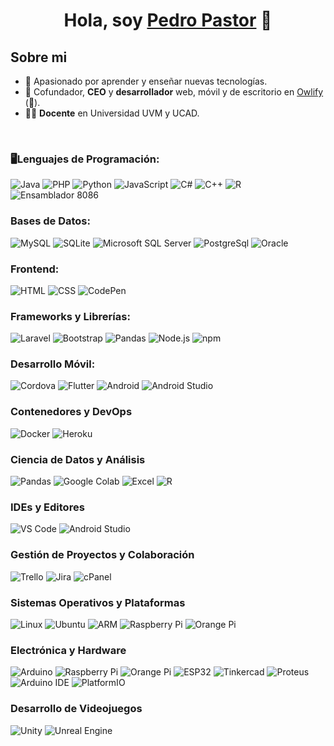 <div align="center">
<h1 align="center">Hola, soy <a href="#s">Pedro Pastor</a> 👋</h1>
</div>

## Sobre mi
- 🚀 Apasionado por aprender y enseñar nuevas tecnologías.
- 👔 Cofundador, <b>CEO</b> y <b>desarrollador</b> web, móvil y de escritorio en [Owlify](https://owlify.com.mx) (🦉).
- 👨‍🏫 <b>Docente</b> en Universidad UVM y UCAD.
<br>

### 🖥Lenguajes de Programación:
![Java](https://img.shields.io/badge/-Java-E34F26?style=flat&logo=java&logoColor=white)
![PHP](https://img.shields.io/badge/-PHP-8892BF?style=flat&logo=php&logoColor=white)
![Python](https://img.shields.io/badge/-Python-306998?style=flat&logo=python&logoColor=white)
![JavaScript](https://img.shields.io/badge/-JavaScript-F7DF1E?style=flat&logo=javascript&logoColor=white)
![C#](https://img.shields.io/badge/-C%23-68217A?style=flat&logo=csharp&logoColor=white)
![C++](https://img.shields.io/badge/-C%2B%2B-00599C?style=flat&logo=c%2B%2B&logoColor=white)
![R](https://img.shields.io/badge/-R-276DC3?style=flat&logo=r&logoColor=white)
![Ensamblador 8086](https://img.shields.io/badge/-Ensamblador%208086-0F71A6?style=flat&logo=assembly&logoColor=white)

### Bases de Datos:
![MySQL](https://img.shields.io/badge/-MySQL-4479A1?style=flat&logo=mysql&logoColor=white)
![SQLite](https://img.shields.io/badge/-SQLite-003B57?style=flat&logo=sqlite&logoColor=white)
![Microsoft SQL Server](https://img.shields.io/badge/-Microsoft%20SQL%20Server-CC2927?style=flat&logo=microsoftsqlserver&logoColor=white)
![PostgreSql](https://img.shields.io/badge/-PosgreSQL-4169E1?style=flat&logo=postgresql&logoColor=white)
![Oracle](https://img.shields.io/badge/-Oracle-e70004?style=flat)

### Frontend:
![HTML](https://img.shields.io/badge/-HTML-E34F26?style=flat&logo=html5&logoColor=white)
![CSS](https://img.shields.io/badge/-CSS-1572B6?style=flat&logo=css3&logoColor=white)
![CodePen](https://img.shields.io/badge/-CodePen-000000?style=flat&logo=codepen&logoColor=white)

### Frameworks y Librerías:
![Laravel](https://img.shields.io/badge/-Laravel-FF2D20?style=flat&logo=laravel&logoColor=white)
![Bootstrap](https://img.shields.io/badge/-Bootstrap-7952B3?style=flat&logo=bootstrap&logoColor=white)
![Pandas](https://img.shields.io/badge/-Pandas-150458?style=flat&logo=pandas&logoColor=white)
![Node.js](https://img.shields.io/badge/-Node.js-339933?style=flat&logo=nodedotjs&logoColor=white)
![npm](https://img.shields.io/badge/-npm-CB3837?style=flat&logo=npm&logoColor=white)

### Desarrollo Móvil:
![Cordova](https://img.shields.io/badge/Cordova-35434F?style=flat&logo=apachecordova&logoColor=white)
![Flutter](https://img.shields.io/badge/Flutter-02569B?style=flat&logo=flutter&logoColor=white)
![Android](https://img.shields.io/badge/Android-3DDC84?style=flat&logo=android&logoColor=white)
![Android Studio](https://img.shields.io/badge/Android%20Studio-3DDC84?style=flat&logo=androidstudio&logoColor=white)

### Contenedores y DevOps
![Docker](https://img.shields.io/badge/Docker-2496ED?style=flat&logo=docker&logoColor=white)
![Heroku](https://img.shields.io/badge/Heroku-430098?style=flat&logo=heroku&logoColor=white)


### Ciencia de Datos y Análisis
![Pandas](https://img.shields.io/badge/Pandas-150458?style=flat&logo=pandas&logoColor=white)
![Google Colab](https://img.shields.io/badge/Google%20Colab-F9AB00?style=flat&logo=googlecolab&logoColor=white)
![Excel](https://img.shields.io/badge/Microsoft%20Excel-217346?style=flat&logo=microsoftexcel&logoColor=white)
![R](https://img.shields.io/badge/R-276DC3?style=flat&logo=r&logoColor=white)

### IDEs y Editores
![VS Code](https://img.shields.io/badge/VS%20Code-007ACC?style=flat&logo=visualstudiocode&logoColor=white)
![Android Studio](https://img.shields.io/badge/Android%20Studio-3DDC84?style=flat&logo=androidstudio&logoColor=white)

### Gestión de Proyectos y Colaboración
![Trello](https://img.shields.io/badge/Trello-0052CC?style=flat&logo=trello&logoColor=white)
![Jira](https://img.shields.io/badge/Jira-0052CC?style=flat&logo=jira&logoColor=white)
![cPanel](https://img.shields.io/badge/cPanel-FF6C2C?style=flat&logo=cpanel&logoColor=white)

### Sistemas Operativos y Plataformas
![Linux](https://img.shields.io/badge/Linux-FCC624?style=flat&logo=linux&logoColor=black)
![Ubuntu](https://img.shields.io/badge/Ubuntu-E95420?style=flat&logo=ubuntu&logoColor=white)
![ARM](https://img.shields.io/badge/ARM-0091BD?style=flat&logo=arm&logoColor=white)
![Raspberry Pi](https://img.shields.io/badge/Raspberry%20Pi-C51A4A?style=flat&logo=raspberrypi&logoColor=white)
![Orange Pi](https://img.shields.io/badge/Orange%20Pi-F36F21?style=flat&logo=orangepi&logoColor=white)

### Electrónica y Hardware
![Arduino](https://img.shields.io/badge/Arduino-00979D?style=flat&logo=arduino&logoColor=white)
![Raspberry Pi](https://img.shields.io/badge/Raspberry%20Pi-C51A4A?style=flat&logo=raspberrypi&logoColor=white)
![Orange Pi](https://img.shields.io/badge/Orange%20Pi-F36F21?style=flat&logo=orangepi&logoColor=white)
![ESP32](https://img.shields.io/badge/ESP32-999999?style=flat&logo=espressif&logoColor=white)
![Tinkercad](https://img.shields.io/badge/Tinkercad-FF6F00?style=flat&logo=tinkercad&logoColor=white)
![Proteus](https://img.shields.io/badge/Proteus-1D3557?style=flat&logo=proteus&logoColor=white)
![Arduino IDE](https://img.shields.io/badge/Arduino%20IDE-00979D?style=flat&logo=arduino&logoColor=white)
![PlatformIO](https://img.shields.io/badge/PlatformIO-F58220?style=flat&logo=platformio&logoColor=white)

### Desarrollo de Videojuegos
![Unity](https://img.shields.io/badge/Unity-000000?style=flat&logo=unity&logoColor=white)
![Unreal Engine](https://img.shields.io/badge/Unreal%20Engine-313131?style=flat&logo=unrealengine&logoColor=white)



















